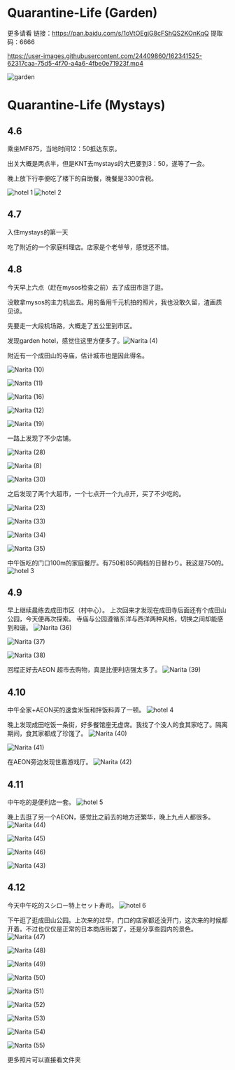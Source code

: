 # Quarantine-Life (Garden)

更多请看
链接：https://pan.baidu.com/s/1oVtOEgjG8cFShQS2KOnKqQ 
提取码：6666 

https://user-images.githubusercontent.com/24409860/162341525-62317caa-75d5-4f70-a4a6-4fbe0e71923f.mp4

![garden](https://github.com/AnranXu/Quarantine-Life/blob/main/garden/garden.jpg)

# Quarantine-Life (Mystays)

## 4.6

乘坐MF875，当地时间12：50抵达东京。

出关大概是两点半，但是KNT去mystays的大巴要到3：50，遂等了一会。

晚上放下行李便吃了楼下的自助餐，晚餐是3300含税。

![hotel 1](https://github.com/AnranXu/Quarantine-Life/blob/main/photos/hotel%20(1).jpg)
![hotel 2](https://github.com/AnranXu/Quarantine-Life/blob/main/photos/hotel%20(2).jpg)

## 4.7

入住mystays的第一天

吃了附近的一个家庭料理店。店家是个老爷爷，感觉还不错。

## 4.8

今天早上六点（赶在mysos检查之前）去了成田市逛了逛。

没敢拿mysos的主力机出去。用的备用千元机拍的照片，我也没敢久留，渣画质见谅。

先要走一大段机场路，大概走了五公里到市区。

发现garden hotel，感觉住这里方便多了。![Narita (4)](https://github.com/AnranXu/Quarantine-Life/blob/main/photos/Narita%20(4).jpg)

附近有一个成田山的寺庙，估计城市也是因此得名。

![Narita (10)](https://github.com/AnranXu/Quarantine-Life/blob/main/photos/Narita%20(10).jpg)

![Narita (11)](https://github.com/AnranXu/Quarantine-Life/blob/main/photos/Narita%20(11).jpg)

![Narita (16)](https://github.com/AnranXu/Quarantine-Life/blob/main/photos/Narita%20(16).jpg)

![Narita (12)](https://github.com/AnranXu/Quarantine-Life/blob/main/photos/Narita%20(12).jpg)

![Narita (19)](https://github.com/AnranXu/Quarantine-Life/blob/main/photos/Narita%20(19).jpg)

一路上发现了不少店铺。

![Narita (28)](https://github.com/AnranXu/Quarantine-Life/blob/main/photos/Narita%20(28).jpg)

![Narita (8)](https://github.com/AnranXu/Quarantine-Life/blob/main/photos/Narita%20(8).jpg)

![Narita (30)](https://github.com/AnranXu/Quarantine-Life/blob/main/photos/Narita%20(30).jpg)

之后发现了两个大超市，一个七点开一个九点开，买了不少吃的。

![Narita (23)](https://github.com/AnranXu/Quarantine-Life/blob/main/photos/Narita%20(23).jpg)

![Narita (33)](https://github.com/AnranXu/Quarantine-Life/blob/main/photos/Narita%20(33).jpg)

![Narita (34)](https://github.com/AnranXu/Quarantine-Life/blob/main/photos/Narita%20(34).jpg)

![Narita (35)](https://github.com/AnranXu/Quarantine-Life/blob/main/photos/Narita%20(35).jpg)

中午饭吃的门口100m的家庭餐厅。有750和850两档的日替わり。我这是750的。
![hotel 3](https://github.com/AnranXu/Quarantine-Life/blob/main/photos/hotel%20(3).jpg)

## 4.9

早上继续晨练去成田市区（村中心）。
上次回来才发现在成田寺后面还有个成田山公园，今天便再次探索。
寺庙与公园遵循东洋与西洋两种风格，切换之间却能感到和谐。
![Narita (36)](https://github.com/AnranXu/Quarantine-Life/blob/main/photos/Narita%20(36).jpg)

![Narita (37)](https://github.com/AnranXu/Quarantine-Life/blob/main/photos/Narita%20(37).jpg)

![Narita (38)](https://github.com/AnranXu/Quarantine-Life/blob/main/photos/Narita%20(38).jpg)

回程正好去AEON 超市去购物，真是比便利店强太多了。
![Narita (39)](https://github.com/AnranXu/Quarantine-Life/blob/main/photos/Narita%20(39).jpg)

## 4.10

中午全家+AEON买的速食米饭和拌饭料弄了一顿。
![hotel 4](https://github.com/AnranXu/Quarantine-Life/blob/main/photos/hotel%20(4).JPG)

晚上发现成田吃饭一条街，好多餐馆座无虚席。我找了个没人的食其家吃了。隔离期间，食其家都成了珍馐了。
![Narita (40)](https://github.com/AnranXu/Quarantine-Life/blob/main/photos/Narita%20(40).jpg)

![Narita (41)](https://github.com/AnranXu/Quarantine-Life/blob/main/photos/Narita%20(41).jpg)

在AEON旁边发现世嘉游戏厅。
![Narita (42)](https://github.com/AnranXu/Quarantine-Life/blob/main/photos/Narita%20(42).jpg)

## 4.11

中午吃的是便利店一套。
![hotel 5](https://github.com/AnranXu/Quarantine-Life/blob/main/photos/Hotel%20(5).jpg)

晚上去逛了另一个AEON，感觉比之前去的地方还繁华，晚上九点人都很多。
![Narita (44)](https://github.com/AnranXu/Quarantine-Life/blob/main/photos/Narita%20(44).jpg)

![Narita (45)](https://github.com/AnranXu/Quarantine-Life/blob/main/photos/Narita%20(45).jpg)

![Narita (46)](https://github.com/AnranXu/Quarantine-Life/blob/main/photos/Narita%20(46).jpg)

![Narita (43)](https://github.com/AnranXu/Quarantine-Life/blob/main/photos/Narita%20(43).jpg)

## 4.12

今天中午吃的スシロー特上セット寿司。
![hotel 6](https://github.com/AnranXu/Quarantine-Life/blob/main/photos/hotel%20(6).jpg)

下午逛了逛成田山公园。上次来的过早，门口的店家都还没开门，这次来的时候都开着。不过也仅仅是正常的日本商店街罢了，还是分享些园内的景色。
![Narita (47)](https://github.com/AnranXu/Quarantine-Life/blob/main/photos/Narita%20(47).jpg)

![Narita (48)](https://github.com/AnranXu/Quarantine-Life/blob/main/photos/Narita%20(48).jpg)

![Narita (49)](https://github.com/AnranXu/Quarantine-Life/blob/main/photos/Narita%20(49).jpg)

![Narita (50)](https://github.com/AnranXu/Quarantine-Life/blob/main/photos/Narita%20(50).jpg)

![Narita (51)](https://github.com/AnranXu/Quarantine-Life/blob/main/photos/Narita%20(51).jpg)

![Narita (52)](https://github.com/AnranXu/Quarantine-Life/blob/main/photos/Narita%20(52).jpg)

![Narita (53)](https://github.com/AnranXu/Quarantine-Life/blob/main/photos/Narita%20(53).jpg)

![Narita (54)](https://github.com/AnranXu/Quarantine-Life/blob/main/photos/Narita%20(54).jpg)

![Narita (55)](https://github.com/AnranXu/Quarantine-Life/blob/main/photos/Narita%20(55).jpg)

更多照片可以直接看文件夹
